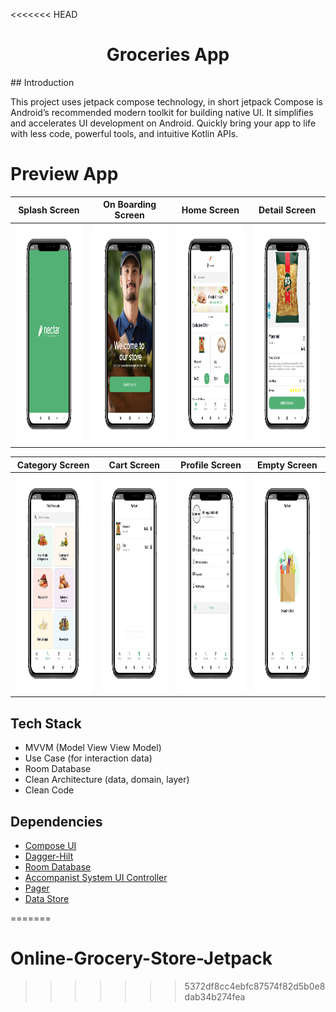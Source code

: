 <<<<<<< HEAD
<h1 align="center">
  Groceries App
</h1>
## Introduction
<p>
This project uses jetpack compose technology,  in short jetpack Compose is Android’s recommended modern toolkit for building native UI. It simplifies and accelerates UI development on Android. Quickly bring your app to life with less code, powerful tools, and intuitive Kotlin APIs.

<p>


# Preview App
| Splash Screen  | On Boarding Screen | Home Screen | Detail Screen |
| ------------- | ------------- | ------------- | ------------- |
| <img src="assets/splash_page.png" height=350 width=2000/>  | <img src="assets/on_boarding_page.png" height=350 width=2000/>  | <img src="assets/home_page.png" height=350 width=2000/> | <img src="assets/detail_page.PNG" height=350 width=2000/> |

| Category Screen  | Cart Screen | Profile Screen | Empty Screen |
| ------------- | ------------- | ------------- | ------------- |
| <img src="assets/category_page.png" height=350 width=2000/>  | <img src="assets/cart_page.png" height=350 width=2000/>  | <img src="assets/profile_page.png" height=350 width=2000/> | <img src="assets/empty_page.png" height=350 width=2000/> |

<p>

## Tech Stack
- MVVM (Model View View Model)
- Use Case (for interaction data)
- Room Database
- Clean Architecture (data, domain, layer)
- Clean Code

## Dependencies
- [Compose UI](https://developer.android.com/jetpack/androidx/releases/compose-ui)
- [Dagger-Hilt](https://developer.android.com/training/dependency-injection/hilt-android)
- [Room Database](https://developer.android.com/training/data-storage/room)
- [Accompanist System UI Controller](https://google.github.io/accompanist/systemuicontroller/)
- [Pager](https://google.github.io/accompanist/pager/)
- [Data Store](https://developer.android.com/topic/libraries/architecture/datastore)

<p>


=======
# Online-Grocery-Store-Jetpack
>>>>>>> 5372df8cc4ebfc87574f82d5b0e8dab34b274fea
